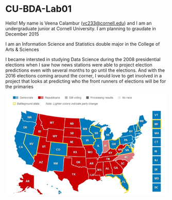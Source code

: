 # CU-BDA-Lab01

Hello! My name is Veena Calambur (vc233@cornell.edu) and I am an undergraduate junior at Cornell University. I am planning to graudate in December 2015

I am an Information Science and Statistics double major in the College of Arts &amp; Sciences 

I became intersted in studying Data Science during the 2008 presidential elections when I saw how news stations were able to project election predictions even with several months to go until the elections. And with the 2016 elections coming around the corner, I would love to get involved in a project that looks at predicting who the front runners of elections will be for the primaries


![](cnn-election-map.jpg?raw=true)
